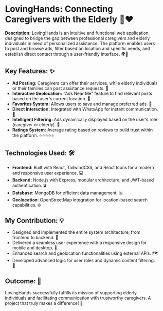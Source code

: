 # LovingHands: **Connecting Caregivers with the Elderly** 🤝❤️

**Description:** LovingHands is an intuitive and functional web application designed to bridge the gap between professional caregivers and elderly individuals in need of personalized assistance. The platform enables users to post and browse ads, filter based on location and specific needs, and establish direct contact through a user-friendly interface. 🌍💬

## **Key Features:** ✨

- **Ad Posting:** Caregivers can offer their services, while elderly individuals or their families can post assistance requests. 📝
- **Interactive Geolocation:** "Ads Near Me" feature to find relevant posts based on the user's current location. 📍
- **Favorites System:** Allows users to save and manage preferred ads. 💾
- **Direct Interaction:** Integrated with WhatsApp for instant communication. 📲
- **Intelligent Filtering:** Ads dynamically displayed based on the user's role (caregiver or elderly). 🧹
- **Ratings System:** Average rating based on reviews to build trust within the platform. ⭐️⭐️⭐️⭐️⭐️

## **Technologies Used:** 🛠️

- **Frontend:** Built with React, TailwindCSS, and React Icons for a modern and responsive user experience. 💻
- **Backend:** Node.js with Express, modular architecture, and JWT-based authentication. 🔒
- **Database:** MongoDB for efficient data management. 📊
- **Geolocation:** OpenStreetMap integration for location-based search capabilities. 🌐

## **My Contribution:** 💡

- Designed and implemented the entire system architecture, from frontend to backend. 🔧
- Delivered a seamless user experience with a responsive design for mobile and desktop. 📱
- Enhanced search and geolocation functionalities using external APIs. 🗺️
- Developed advanced logic for user roles and dynamic content filtering. 🧠

## **Outcome:** 🎉 
LovingHands successfully fulfills its mission of supporting elderly individuals and facilitating communication with trustworthy caregivers. A project that truly makes a difference! 🌟

